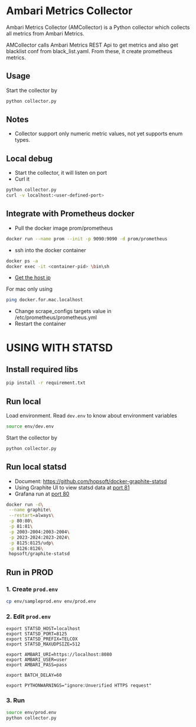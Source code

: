 # Ambari Metrics Collector

Ambari Metrics Collector (AMCollector) is a Python collector which collects all metrics from Ambari Metrics.

AMCollector calls Ambari Metrics REST Api to get metrics and also get blacklist conf from black_list.yaml. 
From these, it create prometheus metrics.

## Usage

Start the collector by

```bash
python collector.py
```  

## Notes
- Collector support only numeric metric values, not yet supports enum types.

## Local debug
- Start the collector, it will listen on port <user-defined-port>
- Curl it

```bash
python collector.py
curl -v localhost:<user-defined-port>
``` 
## Integrate with Prometheus docker
- Pull the docker image prom/prometheus
```bash
docker run --name prom --init -p 9090:9090 -d prom/prometheus
```
- ssh into the docker container
```bash
docker ps -a
docker exec -it <container-pid> \bin\sh
```
- [Get the host ip](https://biancatamayo.me/blog/2017/11/03/docker-add-host-ip/)

For mac only using
```bash
ping docker.for.mac.localhost
```
- Change scrape_configs targets value in /etc/prometheus/prometheus.yml
- Restart the container

# USING WITH STATSD
## Install required libs
```bash
pip install -r requirement.txt
```  

## Run local
Load environment. Read `dev.env` to know about environment variables
```bash
source env/dev.env
```  

Start the collector by

```bash
python collector.py
```  

## Run local statsd
- Document: https://github.com/hopsoft/docker-graphite-statsd
- Using Graphite UI to view statsd data at [port 81](http://localhost:81)
- Grafana run at [port 80](http://localhost)
```bash
docker run -d\
 --name graphite\
 --restart=always\
 -p 80:80\
 -p 81:81\
 -p 2003-2004:2003-2004\
 -p 2023-2024:2023-2024\
 -p 8125:8125/udp\
 -p 8126:8126\
 hopsoft/graphite-statsd
 ```

 ## Run in PROD
### 1. Create `prod.env`
 ```bash
cp env/sampleprod.env env/prod.env
```

### 2. Edit `prod.env`
```
export STATSD_HOST=localhost
export STATSD_PORT=8125
export STATSD_PREFIX=TELCOX
export STATSD_MAXUDPSIZE=512

export AMBARI_URI=https://localhost:8080
export AMBARI_USER=user
export AMBARI_PASS=pass

export BATCH_DELAY=60

export PYTHONWARNINGS="ignore:Unverified HTTPS request"
```

### 3. Run

```bash
source env/prod.env
python collector.py
``` 
